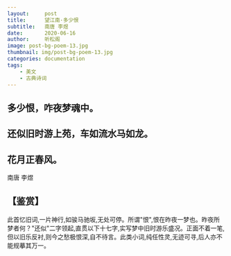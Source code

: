 ```yaml
---
layout:     post
title:      望江南·多少恨
subtitle:   南唐 李煜
date:       2020-06-16
author:     听松阁
image: post-bg-poem-13.jpg
thumbnail: img/post-bg-poem-13.jpg
categories: documentation
tags:
    - 美文
    - 古典诗词
---
```



## 多少恨，咋夜梦魂中。
## 还似旧时游上苑，车如流水马如龙。
## 花月正春风。

南唐 李煜

## 【鉴赏】

此首忆旧词,一片神行,如骏马驰坂,无处可停。所谓"恨",恨在昨夜一梦也。昨夜所梦者何？"还似"二字领起,直贯以下十七字,实写梦中旧时游乐盛况。正面不着一笔,但以旧乐反衬,则今之愁极恨深,自不待言。此类小词,纯任性灵,无迹可寻,后人亦不能规摹其万一。
